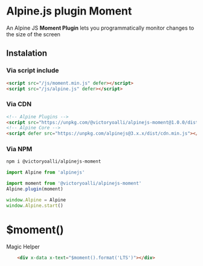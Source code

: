 # Alpine.js plugin Moment

An Alpine JS **Moment  Plugin** lets you programmatically monitor changes to the size of the screen

## Instalation
### Via script include
```html
<script src="/js/moment.min.js" defer></script>
<script src="/js/alpine.js" defer></script>
```

### Via CDN
```html
<!-- Alpine Plugins -->
<script src="https://unpkg.com/@victoryoalli/alpinejs-moment@1.0.0/dist/moment.min.js" defer></script>
<!-- Alpine Core -->
<script defer src="https://unpkg.com/alpinejs@3.x.x/dist/cdn.min.js"></script>
```

### Via NPM

```bash
npm i @victoryoalli/alpinejs-moment
```

```javascript
import Alpine from 'alpinejs'

import moment from '@victoryoalli/alpinejs-moment'
Alpine.plugin(moment)

window.Alpine = Alpine
window.Alpine.start()
```

# $moment()
Magic Helper
```html
    <div x-data x-text="$moment().format('LTS')"></div>
```
